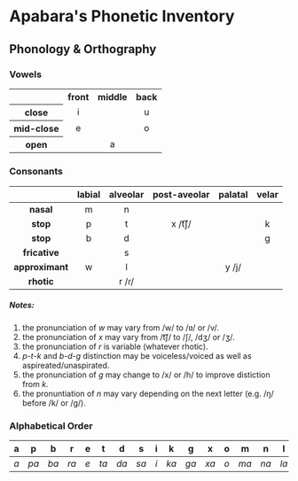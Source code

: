 # Apabara's Phonetic Inventory

## Phonology & Orthography

### Vowels

<table>
  <tbody>
    <tr>
      <th></th>
      <th>front</th>
      <th>middle</th>
      <th>back</th>
    </tr>
    <tr>
      <th align='center'>close</th>
      <td align='center'>i</td>
      <td></td>
      <td align='center'>u</td>
    </tr>
    <tr>
      <th align='center'>mid-close</th>
      <td align='center'>e</td>
      <td></td>
      <td align='center'>o</td>
    </tr>
    <tr>
      <th align='center'>open</th>
      <td colspan="3" align='center'>a</td>
    </tr>
  </tbody>
</table>

### Consonants

|                 | **labial** | **alveolar** | **post-aveolar** | **palatal** | **velar** |
|:---------------:|:----------:|:------------:|:----------------:|:-----------:|:---------:|
|    **nasal**    |      m     |       n      |                  |             |           |
|    **stop**     |      p     |       t      |      x /t͡ʃ/      |             |     k     |
|    **stop**     |      b     |       d      |                  |             |     g     |
|  **fricative**  |            |       s      |                  |             |           |
| **approximant** |      w     |       l      |                  |    y /j/    |           |
|    **rhotic**   |            |     r /ɾ/    |                  |             |           |

##### *Notes:*

1. the pronunciation of *w* may vary from /w/ to /ʋ/ or /v/.
2. the pronunciation of *x* may vary from /t͡ʃ/ to /ʃ/, /dʒ/ or /ʒ/.
3. the pronunciation of *r* is variable (whatever rhotic).
4. *p*-*t*-*k* and *b*-*d*-*g* distinction may be voiceless/voiced as well as aspireated/unaspirated.
5. the pronunciation of *g* may change to /x/ or /h/ to improve distiction from *k*.
6. the pronuntiation of *n* may vary depending on the next letter (e.g. /ŋ/ before /k/ or /g/).

### Alphabetical Order

| a | p  | b  | r  | e | t  | d  | s  | i | k  | g  | x  | o | m  | n  | l  | u | w  | y  |
|:-:|:--:|:--:|:--:|:-:|:--:|:--:|:--:|:-:|:--:|:--:|:--:|:-:|:--:|:--:|:--:|:-:|:--:|:--:|
|*a*|*pa*|*ba*|*ra*|*e*|*ta*|*da*|*sa*|*i*|*ka*|*ga*|*xa*|*o*|*ma*|*na*|*la*|*u*|*wa*|*ya*|
